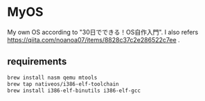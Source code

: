 # MyOS

My own OS according to "30日でできる！OS自作入門".
I also refers https://qiita.com/noanoa07/items/8828c37c2e286522c7ee .

## requirements

```bash
brew install nasm qemu mtools
brew tap nativeos/i386-elf-toolchain
brew install i386-elf-binutils i386-elf-gcc
```

